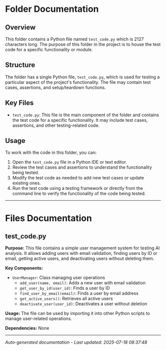 # Folder Documentation

## Overview
This folder contains a Python file named `test_code.py` which is 2127 characters long. The purpose of this folder in the project is to house the test code for a specific functionality or module.

## Structure
The folder has a single Python file, `test_code.py`, which is used for testing a particular aspect of the project's functionality. The file may contain test cases, assertions, and setup/teardown functions.

## Key Files
- `test_code.py`: This file is the main component of the folder and contains the test code for a specific functionality. It may include test cases, assertions, and other testing-related code.

## Usage
To work with the code in this folder, you can:
1. Open the `test_code.py` file in a Python IDE or text editor.
2. Review the test cases and assertions to understand the functionality being tested.
3. Modify the test code as needed to add new test cases or update existing ones.
4. Run the test code using a testing framework or directly from the command line to verify the functionality of the code being tested.

---

# Files Documentation

## test_code.py

**Purpose:** This file contains a simple user management system for testing AI analysis. It allows adding users with email validation, finding users by ID or email, getting active users, and deactivating users without deleting them.

**Key Components:**
- `UserManager`: Class managing user operations
  - `add_user(name, email)`: Adds a new user with email validation
  - `get_user_by_id(user_id)`: Finds a user by ID
  - `find_user_by_email(email)`: Finds a user by email address
  - `get_active_users()`: Retrieves all active users
  - `deactivate_user(user_id)`: Deactivates a user without deletion

**Usage:** The file can be used by importing it into other Python scripts to manage user-related operations.

**Dependencies:** None

---
*Auto-generated documentation - Last updated: 2025-07-18 08:37:48*
